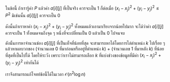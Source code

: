 ในข้อนี้ ถ้าเรารู้ค่า $P$ แล้วค่า $a[i][j]$ ที่เป็นจริง ควรจะเป็น $1$ ก็ต่อเมื่อ $(x_i-x_j)^2 + (y_i-y_j)^2 \leq P^2$ มิเช่นนั้น $a[i][j]$ ควรจะเป็น $0$

ดังนั้นถ้าเราหาค่า $(x_i-x_j)^2 + (y_i-y_j)^2$ ทั้งหมดแล้วเอามาเรียงจากน้อยไปมาก จะได้ว่าค่า $a[i][j]$ ควรจะเป็น $1$ ทั้งหมดจนถึงจุด ๆ หนึ่งที่จะเปลี่ยนเป็น $0$ แล้วเป็น $0$ ไปจนจบ

ดังนั้นการหาจำนวนช่อง $a[i][j]$ ที่เป็นเท็จที่น้อยที่สุด จะสามารถหาได้โดยการไล่ตำแหน่ง $k$ ไปเรื่อย ๆ แล้วหาผลบวกของ​ (จำนวนเลข $0$ ที่มาก่อนหรืออยู่ที่ตำแหน่ง $k$) + (จำนวนเลข $1$ ที่มาหลัง $k$) ที่น้อยที่สุดที่เป็นไปได้ โดยให้ระวัง เพราะว่าเราไม่สามารถเลือก $k$ ที่แบ่งช่วงของข้อมูลที่มีค่า $(x_i-x_j)^2 + (y_i-y_j)^2$ เท่ากันได้

เราจึงสามารถแก้โจทย์ข้อนี้ได้ในเวลา $\mathcal{O}(n^2 \log n)$